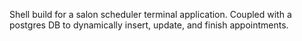 Shell build for a salon scheduler terminal application. Coupled with a postgres DB to dynamically insert, update, and finish appointments.
